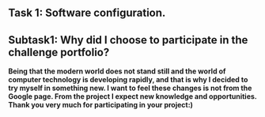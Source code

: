 ## Task 1: Software configuration.
## Subtask1: Why did I choose to participate in the challenge portfolio?
**Being that the modern world does not stand still and the world of computer technology is developing rapidly, and that is why I decided to try myself in something new. I want to feel these changes is not from the Google page. From the project I expect new knowledge and opportunities.
Thank you very much for participating in your project:)**
